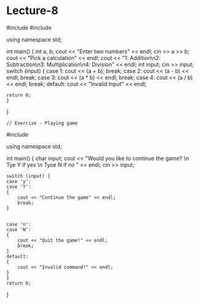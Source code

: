 # Lecture-8


#include <iostream>
#include <string>

using namespace std;

int main()
{
	int a, b;
	cout << "Enter two numbers" << endl;
	cin >> a >> b;
	cout << "Pick a calculation" << endl;
	cout << "1: Addition\n2: Subtraction\n3: Multiplication\n4: Division" <<
		endl;
	int input;
	cin >> input;
	switch (input) {
	case 1:
		cout << (a + b);
		break;
	case 2:
		cout << (a - b) << endl;
		break;
	case 3:
		cout << (a * b) << endl;
		break;
	case 4:
		cout << (a / b) << endl;
		break;
	default:
		cout << "Invalid Input" << endl;
  
    return 0;
	}
}
  
	
	
	// Exercise - Playing game

#include <iostream>

using namespace std;

int main()
{
	char input;
	cout << "Would you like to continue the game? \n Tye Y if yes \n Tyoe N if no " << endl;
	cin >> input;

	switch (input) {
	case 'y':
	case 'Y':
	{
		cout << "Continue the game" << endl;
		break;
	}
	

	case 'n':
	case 'N':
	{
		cout << "Quit the game!" << endl;
		break;
	}
	default:
	{
		cout << "Invalid command!" << endl;
	}
	}
	return 0;
}
  
  
  
  
  
  
  
  
  
  
  
  
  
  
  
  
  
  
  
  
  
  
  
  
  
  
  
  
  
  
  
